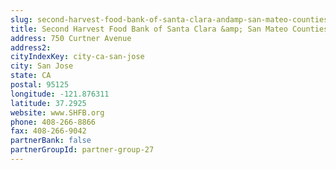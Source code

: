 ```yaml
---
slug: second-harvest-food-bank-of-santa-clara-andamp-san-mateo-counties
title: Second Harvest Food Bank of Santa Clara &amp; San Mateo Counties
address: 750 Curtner Avenue
address2: 
cityIndexKey: city-ca-san-jose
city: San Jose
state: CA
postal: 95125
longitude: -121.876311
latitude: 37.2925
website: www.SHFB.org
phone: 408-266-8866
fax: 408-266-9042
partnerBank: false
partnerGroupId: partner-group-27
---
```

